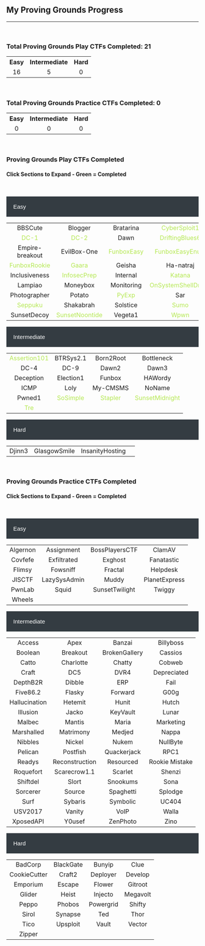 ## My Proving Grounds Progress

---

<br>

### Total Proving Grounds Play CTFs Completed: 21

<table>
  <tr>
    <th style="text-align:center">Easy</th>
    <th style="text-align:center">Intermediate</th>
    <th style="text-align:center">Hard</th>
  </tr>
  <tr>
    <td style="text-align:center">16</td>
    <td style="text-align:center">5</td>
    <td style="text-align:center">0</td>
  </tr>
</table>

<br>

### Total Proving Grounds Practice CTFs Completed: 0

<table>
  <tr>
    <th style="text-align:center">Easy</th>
    <th style="text-align:center">Intermediate</th>
    <th style="text-align:center">Hard</th>
  </tr>
  <tr>
    <td style="text-align:center">0</td>
    <td style="text-align:center">0</td>
    <td style="text-align:center">0</td>
  </tr>
</table>

<br>

<html>
<head>
<meta name="viewport" content="width=device-width, initial-scale=1">
<style>
.collapsible {
  background-color: #343C42;
  color: white;
  cursor: pointer;
  padding: 18px;
  width: 100%;
  border: none;
  text-align: left;
  outline: none;
  font-size: 15px;
}

.active, .collapsible:hover {
  background-color: #777777;
}

.content {
  padding: 0 18px;
  max-height: 0;
  overflow: hidden;
  transition: max-height 0.2s ease-out;
  color: #EAEAEA
  background-color: #F1F1F1;
}
</style>
</head>
<body>

<h3>Proving Grounds Play CTFs Completed</h3>
<h4>Click Sections to Expand - Green = Completed</h4>

<br>

<button class="collapsible">Easy</button>
<div class="content">
  <table>
    <tr>
      <td style="text-align:center">BBSCute</td>
      <td style="text-align:center">Blogger</td>
      <td style="text-align:center">Bratarina</td>
      <td style="color:#B5E853;text-align:center">CyberSploit1</td>
    </tr>
    <tr>
      <td style="color:#B5E853;text-align:center">DC-1</td>
      <td style="color:#B5E853;text-align:center">DC-2</td>
      <td style="text-align:center">Dawn</td>
      <td style="color:#B5E853;text-align:center">DriftingBlues6</td>
    </tr>
    <tr>
      <td style="text-align:center">Empire-breakout</td>
      <td style="text-align:center">EvilBox-One</td>
      <td style="color:#B5E853;text-align:center">FunboxEasy</td>
      <td style="color:#B5E853;text-align:center">FunboxEasyEnum</td>
    </tr>
    <tr>
      <td style="color:#B5E853;text-align:center">FunboxRookie</td>
      <td style="color:#B5E853;text-align:center">Gaara</td>
      <td style="text-align:center">Geisha</td>
      <td style="text-align:center">Ha-natraj</td>
    </tr>
    <tr>
      <td style="text-align:center">Inclusiveness</td>
      <td style="color:#B5E853;text-align:center">InfosecPrep</td>
      <td style="text-align:center">Internal</td>
      <td style="color:#B5E853;text-align:center">Katana</td>
    </tr>
    <tr>
      <td style="text-align:center">Lampiao</td>
      <td style="text-align:center">Moneybox</td>
      <td style="text-align:center">Monitoring</td>
      <td style="color:#B5E853;text-align:center">OnSystemShellDredd</td>
    </tr>
    <tr>
      <td style="text-align:center">Photographer</td>
      <td style="text-align:center">Potato</td>
      <td style="color:#B5E853;text-align:center">PyExp</td>
      <td style="text-align:center">Sar</td>
    </tr>
    <tr>
      <td style="color:#B5E853;text-align:center">Seppuku</td>
      <td style="text-align:center">Shakabrah</td>
      <td style="text-align:center">Solstice</td>
      <td style="color:#B5E853;text-align:center">Sumo</td>
    </tr>
    <tr>
      <td style="text-align:center">SunsetDecoy</td>
      <td style="color:#B5E853;text-align:center">SunsetNoontide</td>
      <td style="text-align:center">Vegeta1</td>
      <td style="color:#B5E853;text-align:center">Wpwn</td>
    </tr>
  </table>
</div>
<button class="collapsible">Intermediate</button>
<div class="content">
  <table>
    <tr>
      <td style="color:#B5E853;text-align:center">Assertion101</td>
      <td style="text-align:center">BTRSys2.1</td>
      <td style="text-align:center">Born2Root</td>
      <td style="text-align:center">Bottleneck</td>
    </tr>
    <tr>
      <td style="text-align:center">DC-4</td>
      <td style="text-align:center">DC-9</td>
      <td style="text-align:center">Dawn2</td>
      <td style="text-align:center">Dawn3</td>
    </tr>
    <tr>
      <td style="text-align:center">Deception</td>
      <td style="text-align:center">Election1</td>
      <td style="text-align:center">Funbox</td>
      <td style="text-align:center">HAWordy</td>
    </tr>
    <tr>
      <td style="text-align:center">ICMP</td>
      <td style="text-align:center">Loly</td>
      <td style="text-align:center">My-CMSMS</td>
      <td style="text-align:center">NoName</td>
    </tr>
    <tr>
      <td style="text-align:center">Pwned1</td>
      <td style="color:#B5E853;text-align:center">SoSimple</td>
      <td style="color:#B5E853;text-align:center">Stapler</td>
      <td style="color:#B5E853;text-align:center">SunsetMidnight</td>
    </tr>
    <tr>
      <td style="color:#B5E853;text-align:center">Tre</td>
      <td style="text-align:center"></td>
      <td style="text-align:center"></td>
      <td style="text-align:center"></td>
    </tr>
  </table>
</div>
<button class="collapsible">Hard</button>
<div class="content">
  <table>
    <tr>
      <td style="text-align:center">Djinn3</td>
      <td style="text-align:center">GlasgowSmile</td>
      <td style="text-align:center">InsanityHosting</td>
      <td style="text-align:center"></td>
    </tr>
  </table>
</div>

<br>

<h3>Proving Grounds Practice CTFs Completed</h3>
<h4>Click Sections to Expand - Green = Completed</h4>

<br>

<button class="collapsible">Easy</button>
<div class="content">
  <table>
    <tr>
      <td style="text-align:center">Algernon</td>
      <td style="text-align:center">Assignment</td>
      <td style="text-align:center">BossPlayersCTF</td>
      <td style="text-align:center">ClamAV</td>
    </tr>
    <tr>
      <td style="text-align:center">Covfefe</td>
      <td style="text-align:center">Exfiltrated</td>
      <td style="text-align:center">Exghost</td>
      <td style="text-align:center">Fanatastic</td>
    </tr>
    <tr>
      <td style="text-align:center">Flimsy</td>
      <td style="text-align:center">Fowsniff</td>
      <td style="text-align:center">Fractal</td>
      <td style="text-align:center">Helpdesk</td>
    </tr>
    <tr>
      <td style="text-align:center">JISCTF</td>
      <td style="text-align:center">LazySysAdmin</td>
      <td style="text-align:center">Muddy</td>
      <td style="text-align:center">PlanetExpress</td>
    </tr>
    <tr>
      <td style="text-align:center">PwnLab</td>
      <td style="text-align:center">Squid</td>
      <td style="text-align:center">SunsetTwilight</td>
      <td style="text-align:center">Twiggy</td>
    </tr>
    <tr>
      <td style="text-align:center">Wheels</td>
      <td style="text-align:center"></td>
      <td style="text-align:center"></td>
      <td style="text-align:center"></td>
    </tr>
  </table>
</div>
<button class="collapsible">Intermediate</button>
<div class="content">
  <table>
    <tr>
      <td style="text-align:center">Access</td>
      <td style="text-align:center">Apex</td>
      <td style="text-align:center">Banzai</td>
      <td style="text-align:center">Billyboss</td>
    </tr>
    <tr>
      <td style="text-align:center">Boolean</td>
      <td style="text-align:center">Breakout</td>
      <td style="text-align:center">BrokenGallery</td>
      <td style="text-align:center">Cassios</td>
    </tr>
    <tr>
      <td style="text-align:center">Catto</td>
      <td style="text-align:center">Charlotte</td>
      <td style="text-align:center">Chatty</td>
      <td style="text-align:center">Cobweb</td>
    </tr>
    <tr>
      <td style="text-align:center">Craft</td>
      <td style="text-align:center">DC5</td>
      <td style="text-align:center">DVR4</td>
      <td style="text-align:center">Depreciated</td>
    </tr>
    <tr>
      <td style="text-align:center">DepthB2R</td>
      <td style="text-align:center">Dibble</td>
      <td style="text-align:center">ERP</td>
      <td style="text-align:center">Fail</td>
    </tr>
    <tr>
      <td style="text-align:center">Five86.2</td>
      <td style="text-align:center">Flasky</td>
      <td style="text-align:center">Forward</td>
      <td style="text-align:center">G00g</td>
    </tr>
    <tr>
      <td style="text-align:center">Hallucination</td>
      <td style="text-align:center">Hetemit</td>
      <td style="text-align:center">Hunit</td>
      <td style="text-align:center">Hutch</td>
    </tr>
    <tr>
      <td style="text-align:center">Illusion</td>
      <td style="text-align:center">Jacko</td>
      <td style="text-align:center">KeyVault</td>
      <td style="text-align:center">Lunar</td>
    </tr>
    <tr>
      <td style="text-align:center">Malbec</td>
      <td style="text-align:center">Mantis</td>
      <td style="text-align:center">Maria</td>
      <td style="text-align:center">Marketing</td>
    </tr>
    <tr>
      <td style="text-align:center">Marshalled</td>
      <td style="text-align:center">Matrimony</td>
      <td style="text-align:center">Medjed</td>
      <td style="text-align:center">Nappa</td>
    </tr>
    <tr>
      <td style="text-align:center">Nibbles</td>
      <td style="text-align:center">Nickel</td>
      <td style="text-align:center">Nukem</td>
      <td style="text-align:center">NullByte</td>
    </tr>
    <tr>
      <td style="text-align:center">Pelican</td>
      <td style="text-align:center">Postfish</td>
      <td style="text-align:center">Quackerjack</td>
      <td style="text-align:center">RPC1</td>
    </tr>
    <tr>
      <td style="text-align:center">Readys</td>
      <td style="text-align:center">Reconstruction</td>
      <td style="text-align:center">Resourced</td>
      <td style="text-align:center">Rookie Mistake</td>
    </tr>
    <tr>
      <td style="text-align:center">Roquefort</td>
      <td style="text-align:center">Scarecrow1.1</td>
      <td style="text-align:center">Scarlet</td>
      <td style="text-align:center">Shenzi</td>
    </tr>
    <tr>
      <td style="text-align:center">Shiftdel</td>
      <td style="text-align:center">Slort</td>
      <td style="text-align:center">Snookums</td>
      <td style="text-align:center">Sona</td>
    </tr>
    <tr>
      <td style="text-align:center">Sorcerer</td>
      <td style="text-align:center">Source</td>
      <td style="text-align:center">Spaghetti</td>
      <td style="text-align:center">Splodge</td>
    </tr>
    <tr>
      <td style="text-align:center">Surf</td>
      <td style="text-align:center">Sybaris</td>
      <td style="text-align:center">Symbolic</td>
      <td style="text-align:center">UC404</td>
    </tr>
    <tr>
      <td style="text-align:center">USV2017</td>
      <td style="text-align:center">Vanity</td>
      <td style="text-align:center">VoIP</td>
      <td style="text-align:center">Walla</td>
    </tr>
    <tr>
      <td style="text-align:center">XposedAPI</td>
      <td style="text-align:center">Y0usef</td>
      <td style="text-align:center">ZenPhoto</td>
      <td style="text-align:center">Zino</td>
    </tr>
  </table>
</div>
<button class="collapsible">Hard</button>
<div class="content">
  <table>
    <tr>
      <td style="text-align:center">BadCorp</td>
      <td style="text-align:center">BlackGate</td>
      <td style="text-align:center">Bunyip</td>
      <td style="text-align:center">Clue</td>
    </tr>
    <tr>
      <td style="text-align:center">CookieCutter</td>
      <td style="text-align:center">Craft2</td>
      <td style="text-align:center">Deployer</td>
      <td style="text-align:center">Develop</td>
    </tr>
    <tr>
      <td style="text-align:center">Emporium</td>
      <td style="text-align:center">Escape</td>
      <td style="text-align:center">Flower</td>
      <td style="text-align:center">Gitroot</td>
    </tr>
    <tr>
      <td style="text-align:center">Glider</td>
      <td style="text-align:center">Heist</td>
      <td style="text-align:center">Injecto</td>
      <td style="text-align:center">Megavolt</td>
    </tr>
    <tr>
      <td style="text-align:center">Peppo</td>
      <td style="text-align:center">Phobos</td>
      <td style="text-align:center">Powergrid</td>
      <td style="text-align:center">Shifty</td>
    </tr>
    <tr>
      <td style="text-align:center">Sirol</td>
      <td style="text-align:center">Synapse</td>
      <td style="text-align:center">Ted</td>
      <td style="text-align:center">Thor</td>
    </tr>
    <tr>
      <td style="text-align:center">Tico</td>
      <td style="text-align:center">Upsploit</td>
      <td style="text-align:center">Vault</td>
      <td style="text-align:center">Vector</td>
    </tr>
    <tr>
      <td style="text-align:center">Zipper</td>
      <td style="text-align:center"></td>
      <td style="text-align:center"></td>
      <td style="text-align:center"></td>
    </tr>
  </table>
</div>




<script>
var coll = document.getElementsByClassName("collapsible");
var i;

for (i = 0; i < coll.length; i++) {
  coll[i].addEventListener("click", function() {
    this.classList.toggle("active");
    var content = this.nextElementSibling;
    if (content.style.maxHeight){
      content.style.maxHeight = null;
    } else {
      content.style.maxHeight = content.scrollHeight + "px";
    } 
  });
}
</script>

</body>
</html>
